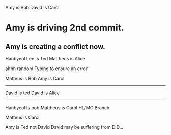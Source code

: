 Amy is Bob
David is Carol


Amy is driving 2nd commit. 
=======


Amy is creating a conflict now.
---
Hanbyeol Lee is Ted
Mattheus is Alice


ahhh random Typing to ensure an error



Matteus is Bob
Amy is Carol

--- 


David is ted
David is Alice

----
Hanbyeol Is bob
Mattheus is Carol 
HL/MG Branch

Matteus is Carol  

Amy is Ted not David
David may be suffering from DID...

